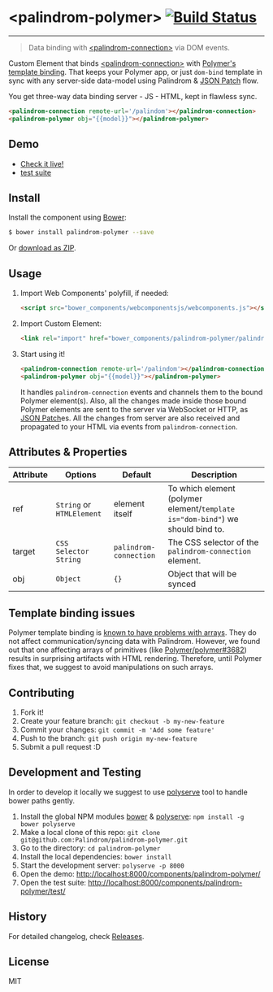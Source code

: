 # &lt;palindrom-polymer&gt; [![Build Status](https://travis-ci.org/Palindrom/palindrom-polymer.svg?branch=gh-pages)](https://travis-ci.org/Palindrom/palindrom-polymer)
---
> Data binding with [&lt;palindrom-connection&gt;](https://github.com/Palindrom/palindrom-connection) via DOM events.

Custom Element that binds [&lt;palindrom-connection&gt;](https://github.com/Palindrom/palindrom-connection) with [Polymer's template binding](https://www.polymer-project.org/1.0/docs/devguide/templates.html).
That keeps your Polymer app, or just `dom-bind` template in sync with any server-side
data-model using Palindrom & [JSON Patch](https://tools.ietf.org/html/rfc6902) flow.

You get three-way data binding server - JS - HTML, kept in flawless sync.
```html
<palindrom-connection remote-url='/palindom'></palindrom-connection>
<palindrom-polymer obj="{{model}}"></palindrom-polymer>
```

## Demo

- [Check it live!](http://Palindrom.github.io/palindrom-polymer/demo)
- [test suite](http://Palindrom.github.io/palindrom-polymer/test)


## Install

Install the component using [Bower](http://bower.io/):

```sh
$ bower install palindrom-polymer --save
```

Or [download as ZIP](https://github.com/Palindrom/palindrom-polymer/archive/master.zip).

## Usage

1. Import Web Components' polyfill, if needed:

    ```html
    <script src="bower_components/webcomponentsjs/webcomponents.js"></script>
    ```

2. Import Custom Element:

    ```html
    <link rel="import" href="bower_components/palindrom-polymer/palindrom-polymer.html">
    ```

3. Start using it!

    ```html
    <palindrom-connection remote-url='/palindom'></palindrom-connection>
    <palindrom-polymer obj="{{model}}"></palindrom-polymer>
    ```
    It handles `palindrom-connection` events and channels them to the bound Polymer element(s). Also, all the changes made inside those bound Polymer elements are sent to the server via WebSocket or HTTP, as
    [JSON Patch](https://tools.ietf.org/html/rfc6902)es.
    All the changes from server are also received and propagated to your HTML via events from `palindrom-connection`.

## Attributes & Properties


Attribute                       | Options   | Default | Description
---                             | ---       | ---     | ---
ref   | `String` or `HTMLElement` | element itself | To which element (polymer element/`template is="dom-bind"`) we should bind to.
target   | `CSS Selector String` | `palindrom-connection` | The CSS selector of the `palindrom-connection` element.
obj | `Object` | `{}` | Object that will be synced

## Template binding issues

Polymer template binding is [known to have problems with arrays](https://github.com/Polymer/polymer/issues?utf8=%E2%9C%93&q=is%3Aissue+is%3Aopen+splice). They do not affect communication/syncing data with Palindrom. However, we found out that one affecting arrays of primitives (like [Polymer/polymer#3682](https://github.com/Polymer/polymer/issues/3682)) results in surprising artifacts with HTML rendering. Therefore, until Polymer fixes that, we suggest to avoid manipulations on such arrays.

## Contributing

1. Fork it!
2. Create your feature branch: `git checkout -b my-new-feature`
3. Commit your changes: `git commit -m 'Add some feature'`
4. Push to the branch: `git push origin my-new-feature`
5. Submit a pull request :D

## Development and Testing

In order to develop it locally we suggest to use [polyserve](https://npmjs.com/polyserve) tool to handle bower paths gently.

1. Install the global NPM modules [bower](http://bower.io/) & [polyserve](https://npmjs.com/polyserve): `npm install -g bower polyserve`
2. Make a local clone of this repo: `git clone git@github.com:Palindrom/palindrom-polymer.git`
3. Go to the directory: `cd palindrom-polymer`
4. Install the local dependencies: `bower install`
5. Start the development server: `polyserve -p 8000`
6. Open the demo: [http://localhost:8000/components/palindrom-polymer/](http://localhost:8000/components/palindrom-polymer/)
7. Open the test suite: [http://localhost:8000/components/palindrom-polymer/test/](http://localhost:8000/components/palindrom-polymer/test/)

## History

For detailed changelog, check [Releases](https://github.com/Palindrom/palindrom-polymer/releases).

## License

MIT
